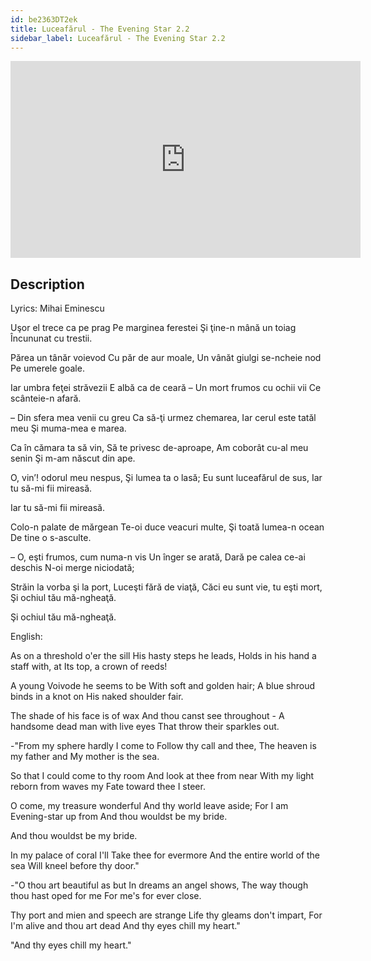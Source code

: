 ```yaml
---
id: be2363DT2ek
title: Luceafărul - The Evening Star 2.2
sidebar_label: Luceafărul - The Evening Star 2.2
---
```


<iframe
  width="560"
  height="315"
  src="https://www.youtube.com/embed/be2363DT2ek"
  title="YouTube video player"
  frameborder="0"
  allow="accelerometer; autoplay; clipboard-write; encrypted-media; gyroscope; picture-in-picture; web-share"
  referrerpolicy="strict-origin-when-cross-origin"
  allowfullscreen
></iframe>

## Description

Lyrics: Mihai Eminescu

Uşor el trece ca pe prag
Pe marginea ferestei
Şi ţine-n mână un toiag
Încununat cu trestii.

Părea un tânăr voievod
Cu păr de aur moale,
Un vânăt giulgi se-ncheie nod
Pe umerele goale.

Iar umbra feţei străvezii
E albă ca de ceară –
Un mort frumos cu ochii vii
Ce scânteie-n afară.

– Din sfera mea venii cu greu
Ca să-ţi urmez chemarea,
Iar cerul este tatăl meu
Şi muma-mea e marea.

Ca în cămara ta să vin,
Să te privesc de-aproape,
Am coborât cu-al meu senin
Şi m-am născut din ape.

O, vin’! odorul meu nespus,
Şi lumea ta o lasă;
Eu sunt luceafărul de sus,
Iar tu să-mi fii mireasă.

Iar tu să-mi fii mireasă.

Colo-n palate de mărgean
Te-oi duce veacuri multe,
Şi toată lumea-n ocean
De tine o s-asculte.

– O, eşti frumos, cum numa-n vis
Un înger se arată,
Dară pe calea ce-ai deschis
N-oi merge niciodată;

Străin la vorba şi la port,
Luceşti fără de viaţă,
Căci eu sunt vie, tu eşti mort,
Şi ochiul tău mă-ngheaţă.

Şi ochiul tău mă-ngheaţă.

English:

As on a threshold o'er the sill
His hasty steps he leads,
Holds in his hand a staff with, at
Its top, a crown of reeds!
 
A young Voivode he seems to be
With soft and golden hair;
A blue shroud binds in a knot on
His naked shoulder fair.
 
The shade of his face is of wax
And thou canst see throughout -
A handsome dead man with live eyes
That throw their sparkles out.
 
-"From my sphere hardly I come to
Follow thy call and thee,
The heaven is my father and
My mother is the sea.
 
So that I could come to thy room
And look at thee from near
With my light reborn from waves my
Fate toward thee I steer.
 
O come, my treasure wonderful
And thy world leave aside;
For I am Evening-star up from
And thou wouldst be my bride.

And thou wouldst be my bride.
 
In my palace of coral I'll
Take thee for evermore
And the entire world of the sea
Will kneel before thy door."
 
-"O thou art beautiful as but
In dreams an angel shows,
The way though thou hast oped for me
For me's for ever close.
 
Thy port and mien and speech are strange
Life thy gleams don't impart,
For I'm alive and thou art dead
And thy eyes chill my heart."

"And thy eyes chill my heart."
